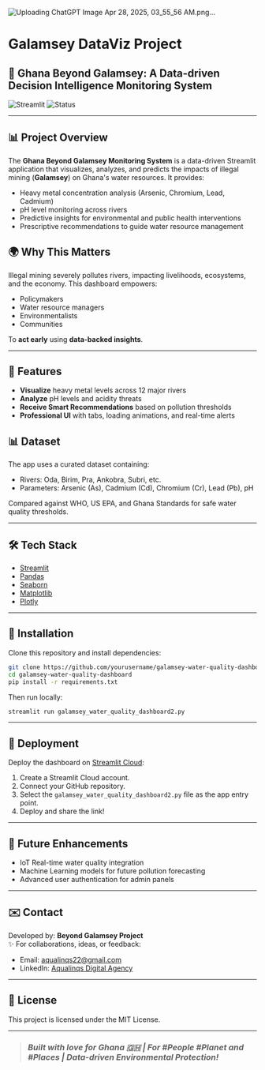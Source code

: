 

![Uploading ChatGPT Image Apr 28, 2025, 03_55_56 AM.png…]()

# Galamsey DataViz Project
 ## 🌊 Ghana Beyond Galamsey: A Data-driven Decision Intelligence Monitoring System

![Streamlit](https://img.shields.io/badge/Built%20with-Streamlit-blue)
![Status](https://img.shields.io/badge/Status-Active-brightgreen)

---

## 📊 Project Overview
The **Ghana Beyond Galamsey Monitoring System** is a data-driven Streamlit application that visualizes, analyzes, and predicts the impacts of illegal mining (**Galamsey**) on Ghana's water resources. It provides:
- Heavy metal concentration analysis (Arsenic, Chromium, Lead, Cadmium)
- pH level monitoring across rivers
- Predictive insights for environmental and public health interventions
- Prescriptive recommendations to guide water resource management

## 🌍 Why This Matters
Illegal mining severely pollutes rivers, impacting livelihoods, ecosystems, and the economy. This dashboard empowers:
- Policymakers
- Water resource managers
- Environmentalists
- Communities

To **act early** using **data-backed insights**.

---

## 🚿 Features
- **Visualize** heavy metal levels across 12 major rivers
- **Analyze** pH levels and acidity threats
- **Receive Smart Recommendations** based on pollution thresholds
- **Professional UI** with tabs, loading animations, and real-time alerts


## 📊 Dataset
The app uses a curated dataset containing:
- Rivers: Oda, Birim, Pra, Ankobra, Subri, etc.
- Parameters: Arsenic (As), Cadmium (Cd), Chromium (Cr), Lead (Pb), pH

Compared against WHO, US EPA, and Ghana Standards for safe water quality thresholds.

---

## 🛠️ Tech Stack
- [Streamlit](https://streamlit.io/)
- [Pandas](https://pandas.pydata.org/)
- [Seaborn](https://seaborn.pydata.org/)
- [Matplotlib](https://matplotlib.org/)
- [Plotly](https://plotly.com/)

---

## 🔧 Installation

Clone this repository and install dependencies:

```bash
git clone https://github.com/yourusername/galamsey-water-quality-dashboard.git
cd galamsey-water-quality-dashboard
pip install -r requirements.txt
```

Then run locally:

```bash
streamlit run galamsey_water_quality_dashboard2.py
```

---

## 🚀 Deployment
Deploy the dashboard on [Streamlit Cloud](https://streamlit.io/cloud):

1. Create a Streamlit Cloud account.
2. Connect your GitHub repository.
3. Select the `galamsey_water_quality_dashboard2.py` file as the app entry point.
4. Deploy and share the link!

---

## 🌿 Future Enhancements
- IoT Real-time water quality integration
- Machine Learning models for future pollution forecasting
- Advanced user authentication for admin panels


---

## ✉️ Contact
Developed by: **Beyond Galamsey Project**  
✨ For collaborations, ideas, or feedback:
- Email: aqualinqs22@gmail.com
- LinkedIn: [Aqualinqs Digital Agency](https://linkedin.com)

---

## 🌿 License
This project is licensed under the MIT License.

---

> ### *Built with love for Ghana 🇬🇭 | For #People #Planet and #Places | Data-driven Environmental Protection!*

